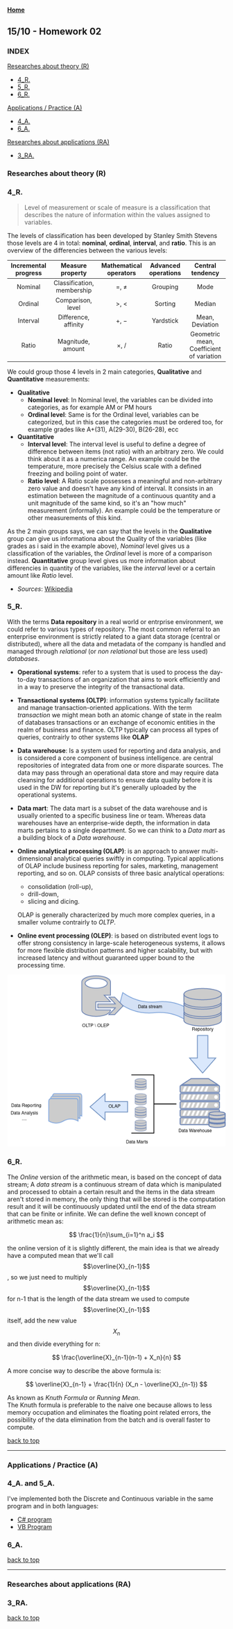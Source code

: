 <script src="https://cdn.mathjax.org/mathjax/latest/MathJax.js?config=TeX-AMS-MML_HTMLorMML" type="text/javascript"></script>

#### [Home](/index.md)

## 15/10 - Homework 02

### INDEX
[Researches about theory (R)](#researches-about-theory-r)
 - [4_R.](#4_r)
 - [5_R.](#5_r)
 - [6_R.](#6_r)
 
[Applications / Practice (A)](#applications--practice-a)
 - [4_A.](#4_a-and-5_a)
 - [6_A.](#6_a)
 
[Researches about applications (RA)](#researches-about-applications-ra)
 - [3_RA.](#3_ra)

### Researches about theory (R)  
### 4_R.  
> Level of measurement or scale of measure is a classification that describes the nature of information within the values assigned to variables.

The levels of classification has been developed by Stanley Smith Stevens those levels are 4 in total: **nominal**, **ordinal**, **interval**, and **ratio**.
This is an overview of the differencies between the various levels:  

| Incremental progress | Measure property |Mathematical operators | Advanced operations | Central tendency |  
| :---: | :---: | :---: | :---: | :---: |  
| Nominal | Classification, membership | =, ≠ | Grouping | Mode |  
| Ordinal | Comparison, level | >, <|Sorting | Median |  
| Interval | Difference, affinity | +, − | Yardstick | Mean, Deviation |  
| Ratio | Magnitude, amount | ×, / | Ratio | Geometric mean, Coefficient of variation |    

We could group those 4 levels in 2 main categories, **Qualitative** and **Quantitative** measurements:
 - **Qualitative**
    - **Nominal level**:
    In Nominal level, the variables can be divided into categories, as for example AM or PM hours
    - **Ordinal level**:
    Same is for the Ordinal level, variables can be categorized, but in this case the categories must be ordered too, for example grades like A+(31), A(29-30), B(26-28), ecc
 - **Quantitative**
    - **Interval level**: 
    The interval level is useful to define a degree of difference between items (not ratio) with an arbitrary zero. We could think about it as a numerica range. An example could be the temperature, more precisely the Celsius scale with a defined freezing and boiling point of water.
    - **Ratio level**: A Ratio scale possesses a meaningful and non-arbitrary zero value and doesn't have any kind of interval. It consists in an estimation between the magnitude of a continuous quantity and a unit magnitude of the same kind, so it's an "how much" measurement (informally). An example could be the temperature or other measurements of this kind.  
    
As the 2 main groups says, we can say that the levels in the **Qualitative** group can give us informationa about the Quality of the variables (like grades as i said in the example above), *Nominal* level gives us a classification of the variables, the *Ordinal* level is more of a comparison instead. **Quantitative** group level gives us more information about differencies in quantity of the variables, like the *interval* level or a certain amount like *Ratio* level.
 - *Sources*: [Wikipedia]( https://en.wikipedia.org/wiki/Level_of_measurement)  

### 5_R.  
With the terms **Data repository** in a real world or entrprise environment, we could refer to various types of repository. The most common referral to an enterprise environment is strictly related to a giant data storage (central or distributed), where all the data and metadata of the company is handled and managed through *relational* (or *non relational* but those are less used) *databases*.

 - **Operational systems**: refer to a system that is used to process the day-to-day transactions of an organization that aims to work efficiently and in a way to preserve the integrity of the transactional data.
 - **Transactional systems (OLTP)**: information systems typically facilitate and manage transaction-oriented applications. With the term *transaction* we might mean both an atomic change of state in the realm of databases transactions or an exchange of economic entities in the realm of business and finance.
 OLTP typically can process all types of queries, contrairly to other systems like **OLAP**
 - **Data warehouse**: Is a system used for reporting and data analysis, and is considered a core component of business intelligence. are central repositories of integrated data from one or more disparate sources. The data may pass through an operational data store and may require data cleansing for additional operations to ensure data quality before it is used in the DW for reporting but it's generally uploaded by the operational systems.
 - **Data mart**: The data mart is a subset of the data warehouse and is usually oriented to a specific business line or team. Whereas data warehouses have an enterprise-wide depth, the information in data marts pertains to a single department. So we can think to a *Data mart* as a building block of a *Data warehouse*.
 - **Online analytical processing (OLAP)**: is an approach to answer multi-dimensional analytical queries swiftly in computing. Typical applications of OLAP include business reporting for sales, marketing, management reporting, and so on. OLAP consists of three basic analytical operations:  
     - consolidation (roll-up), 
     - drill-down,
     - slicing and dicing.

    OLAP is generally characterized by much more complex queries, in a smaller volume contrairly to *OLTP*.
 - **Online event processing (OLEP)**: is based on distributed event logs to offer strong consistency in large-scale heterogeneous systems, it allows for more flexible distribution patterns and higher scalability, but with increased latency and without guaranteed upper bound to the processing time.

![Map](/images/hw02/data.png)

### 6_R.  

The *Online* version of the arithmetic mean, is based on the concept of data stream; A *data stream* is a continuous stream of data which is manipulated and processed to obtain a certain result and the items in the data stream aren't stored in memory, the only thing that will be stored is the computation result and it will be continuously updated until the end of the data stream that can be finite or infinite. We can define the well known concept of arithmetic mean as:  

$$
\frac{1}{n}\sum_{i=1}^n a_i
$$  

the online version of it is slightly different, the main idea is that we already have a computed mean that we'll call $$\overline{X}_{n-1}$$, so we just need to multiply $$\overline{X}_{n-1}$$ for n-1 that is the length of the data stream we used to compute $$\overline{X}_{n-1}$$ itself, add the new value $$X_n$$ and then divide everything for n:  

$$
\frac{\overline{X}_{n-1}(n-1) + X_n}{n}
$$

A more concise way to describe the above formula is:

$$
\overline{X}_{n-1} + \frac{1}{n} (X_n - \overline{X}_{n-1})
$$

As known as *Knuth Formula* or *Running Mean*.  
The Knuth formula is preferable to the naive one because allows to less memory occupation and eliminates the floating point related errors, the possibility of the data elimination from the batch and is overall faster to compute.

[back to top](#home)

---

### Applications / Practice (A)

### 4_A. and 5_A.

I've implemented both the Discrete and Continuous variable in the same program and in both languages:
 - [C# program](https://drive.google.com/file/d/1oZwp_P959zDS4hklPWrZJYFh1JIYdG1O/view?usp=sharing)
 - [VB Program](https://drive.google.com/file/d/1AHA-3vg7iJGNQQejZgW14H0-YvaLFx-W/view?usp=sharing)

### 6_A.  

[back to top](#home)

---

### Researches about applications (RA)
### 3_RA.

[back to top](#home)
